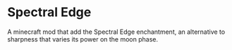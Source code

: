 # Spectral Edge

A minecraft mod that add the Spectral Edge enchantment, an alternative to sharpness that varies its power on the moon phase.